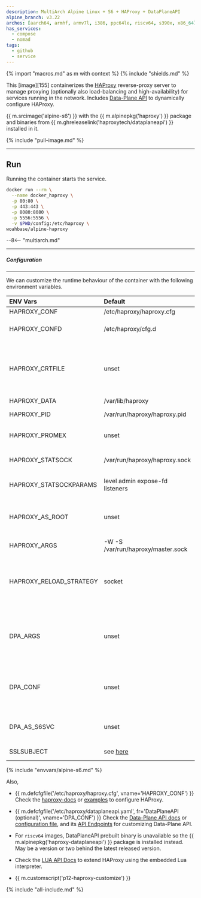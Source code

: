 ```yaml
---
description: MultiArch Alpine Linux + S6 + HAProxy + DataPlaneAPI
alpine_branch: v3.22
arches: [aarch64, armhf, armv7l, i386, ppc64le, riscv64, s390x, x86_64]
has_services:
  - compose
  - nomad
tags:
  - github
  - service
---
```


{% import "macros.md" as m with context %}
{% include "shields.md" %}

This [image][155] containerizes the [HAProxy][1] reverse-proxy
server to manage proxying (optionally also load-balancing and
high-availability) for services running in the network. Includes
[Data-Plane API][2] to dynamically configure HAProxy.

{{ m.srcimage('alpine-s6') }} with the {{ m.alpinepkg('haproxy') }}
package and binaries from {{ m.ghreleaselink('haproxytech/dataplaneapi') }}
installed in it.

{% include "pull-image.md" %}

---
Run
---

Running the container starts the service.

``` sh
docker run --rm \
  --name docker_haproxy \
  -p 80:80 \
  -p 443:443 \
  -p 8080:8080 \
  -p 5556:5556 \
  -v $PWD/config:/etc/haproxy \
woahbase/alpine-haproxy
```

--8<-- "multiarch.md"

---
##### Configuration
---

We can customize the runtime behaviour of the container with the
following environment variables.

| ENV Vars                | Default                                 | Description
| :---                    | :---                                    | :---
| HAPROXY_CONF            | /etc/haproxy/haproxy.cfg                | Path to configuration file.
| HAPROXY_CONFD           | /etc/haproxy/cfg.d                      | Path to directory for additional configuration/snippet files. {{ m.sincev('3.2.2') }}
| HAPROXY_CRTFILE         | unset                                   | (Optional) Path to SSL certificate and private-key as one PEM-encoded file, unset by default, set to enable it in default configuration e.g `/etc/haproxy/ssl/certificate.pem`. Generates self-signed certificates when set but file not found.
| HAPROXY_DATA            | /var/lib/haproxy                        | Path to datastore/chroot directory.
| HAPROXY_PID             | /var/run/haproxy/haproxy.pid            | Path to `haproxy` PID file. {{ m.sincev('3.2.2') }}
| HAPROXY_PROMEX          | unset                                   | Set to `true` to enable prometheus exporter frontend at port `8405` in default configuration.
| HAPROXY_STATSOCK        | /var/run/haproxy/haproxy.sock           | Path to `haproxy` stats/controller socket. {{ m.sincev('3.2.2') }} Previously named `HAPROXY_SOCK`.
| HAPROXY_STATSOCKPARAMS  | level admin expose-fd listeners         | Default parameters for `haproxy` stats/controller socket. {{ m.sincev('3.2.2') }}
| HAPROXY_AS_ROOT         | unset                                   | By default, `haproxy` is started as a user-scoped service, set this to a **non-empty-string** (e.g. `1`) to run as root. (Only effective if the container is also running as root) {{ m.sincev('3.2.2') }}
| HAPROXY_ARGS            | -W -S /var/run/haproxy/master.sock      | Customizable arguments passed to `haproxy` service.
| HAPROXY_RELOAD_STRATEGY | socket                                  | Used in the {{ m.ghfilelink('root/usr/local/bin/haproxy-reconf.sh', title='haproxy-reconf.sh') }} script to check-and-reload `haproxy`, optionally set to `s6` to restart the process using `s6-svc`. {{ m.sincev('3.2.2') }}
| DPA_ARGS                | unset                                   | Customizable arguments passed to `dataplaneapi`, unset by default, **required** to be set to start `dataplaneapi` supervised by `haproxy` in the default configuration. You can either pass all configuration options here or use the `DPA_CONF` file (or both).
| DPA_CONF                | unset                                   | Path to `dataplaneapi` configuration file, unset by default, set to enable it in default configuration e.g `/etc/haproxy/dataplaneapi.yaml`. Copies default configuration when set but file not found.
| DPA_AS_S6SVC            | unset                                   | Set to a **non-empty-string** (e.g. `1`) to run `dataplaneapi` as a s6-service, by default runs as a program supervised by `haproxy`. {{ m.sincev('3.2.2') }}
| SSLSUBJECT              | see [here](alpine-nginx.md#ssl-subject) | Default SSL Subject for self-signed certificate generation on first run.
{% include "envvars/alpine-s6.md" %}

Also,

* {{ m.defcfgfile('/etc/haproxy/haproxy.cfg', vname='HAPROXY_CONF') }}
  Check the [haproxy-docs][3] or [examples][5] to configure
  HAProxy.

* {{ m.defcfgfile('/etc/haproxy/dataplaneapi.yaml',
  fr='DataPlaneAPI (optional)', vname='DPA_CONF') }} Check the
  [Data-Plane API docs][4] or [configuration file][10], and its
  [API Endpoints][8] for customizing Data-Plane API.

* For `riscv64` images, DataPlaneAPI prebuilt binary is
  unavailable so the {{ m.alpinepkg('haproxy-dataplaneapi') }}
  package is installed instead. May be a version or two behind the
  latest released version.

* Check the [LUA API Docs][9] to extend HAProxy using the embedded
  Lua interpreter.

* {{ m.customscript('p12-haproxy-customize') }}

<!--* Other Links:
  > * [HAProxy Git Repository][6]
  > * [Github Mirror][7] -->

[1]: https://www.haproxy.org/
[2]: https://github.com/haproxytech/dataplaneapi
[3]: https://www.haproxy.com/documentation/
[4]: https://www.haproxy.com/documentation/haproxy-data-plane-api/
[5]: https://github.com/haproxy/haproxy/tree/master/examples
[6]: https://git.haproxy.org/
[7]: https://github.com/haproxy/haproxy
[8]: https://www.haproxy.com/documentation/dataplaneapi/
[9]: https://www.haproxy.com/documentation/haproxy-lua-api/getting-started/introduction/
[10]: https://github.com/haproxytech/dataplaneapi/blob/master/configuration/README.md

{% include "all-include.md" %}
